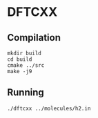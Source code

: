 # DFTCXX

## Compilation
```
mkdir build
cd build
cmake ../src
make -j9
```

## Running
```
./dftcxx ../molecules/h2.in
```

